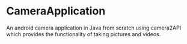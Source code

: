 # CameraApplication
An android camera application in Java from scratch using camera2API which provides the functionality of taking pictures and videos. 
